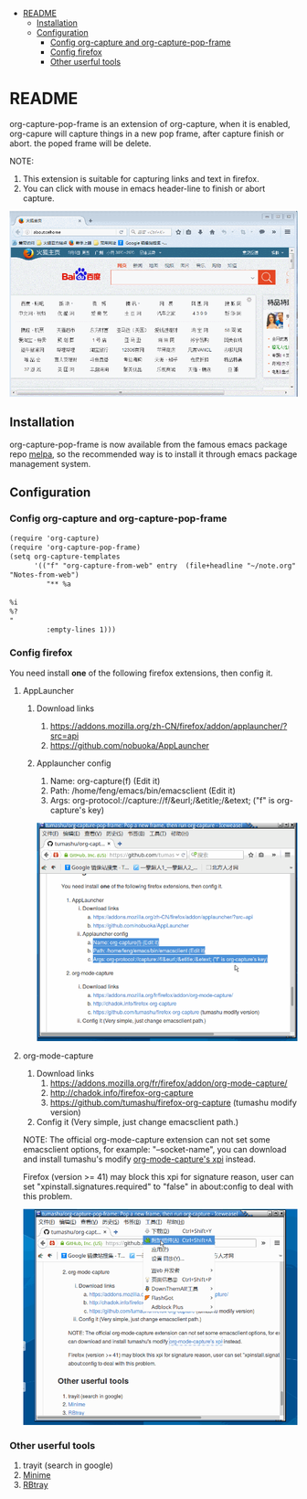 - [README](#readme)
  - [Installation](#installation)
  - [Configuration](#configuration)
    - [Config org-capture and org-capture-pop-frame](#config-org-capture-and-org-capture-pop-frame)
    - [Config firefox](#config-firefox)
    - [Other userful tools](#other-userful-tools)

# README<a id="org6ed14f1"></a>

org-capture-pop-frame is an extension of org-capture, when it is enabled,
org-capure will capture things in a new pop frame, after capture finish or abort.
the poped frame will be delete.

NOTE:

1.  This extension is suitable for capturing links and text in firefox.
2.  You can click with mouse in emacs header-line to finish or abort capture.

![img](./snapshots/org-capture-pop-frame.gif)

## Installation<a id="org9c09585"></a>

org-capture-pop-frame is now available from the famous emacs package repo
[melpa](http://melpa.milkbox.net/), so the recommended way is to install it
through emacs package management system.

## Configuration<a id="org260d6d2"></a>

### Config org-capture and org-capture-pop-frame<a id="orgdd63445"></a>

    (require 'org-capture)
    (require 'org-capture-pop-frame)
    (setq org-capture-templates
          '(("f" "org-capture-from-web" entry  (file+headline "~/note.org" "Notes-from-web")
             "** %a

    %i
    %?
    "
             :empty-lines 1)))

### Config firefox<a id="orgb3bd1e8"></a>

You need install **one** of the following firefox extensions, then config it.

1.  AppLauncher
    1.  Download links
        1.  <https://addons.mozilla.org/zh-CN/firefox/addon/applauncher/?src=api>
        2.  <https://github.com/nobuoka/AppLauncher>
    2.  Applauncher config

        1.  Name: org-capture(f) (Edit it)
        2.  Path: /home/feng/emacs/bin/emacsclient (Edit it)
        3.  Args: org-protocol://capture://f/&eurl;/&etitle;/&etext; ("f" is org-capture's key)

        ![img](./snapshots/applauncher.gif)
2.  org-mode-capture

    1.  Download links
        1.  <https://addons.mozilla.org/fr/firefox/addon/org-mode-capture/>
        2.  <http://chadok.info/firefox-org-capture>
        3.  <https://github.com/tumashu/firefox-org-capture> (tumashu modify version)
    2.  Config it (Very simple, just change emacsclient path.)

    NOTE: The official org-mode-capture extension can not set some emacsclient options,
    for example: "&#x2013;socket-name", you can download and install tumashu's modify [org-mode-capture's xpi](https://github.com/tumashu/firefox-org-capture/blob/master/org-capture-0.3.0.xpi?raw=true)
    instead.

    Firefox (version >= 41) may block this xpi for signature reason, user can set
    "xpinstall.signatures.required" to "false" in about:config to deal with this problem.

    ![img](./snapshots/firefox-org-capture.gif)

### Other userful tools<a id="orgd85f38f"></a>

1.  trayit (search in google)
2.  [Minime](https://sourceforge.net/projects/minime-tool/)
3.  [RBtray](http://moitah.net/)
